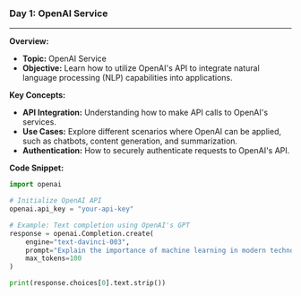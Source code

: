 ### Day 1: OpenAI Service
---
**Overview:**
- **Topic:** OpenAI Service
- **Objective:** Learn how to utilize OpenAI's API to integrate natural language processing (NLP) capabilities into applications.

**Key Concepts:**
- **API Integration:** Understanding how to make API calls to OpenAI's services.
- **Use Cases:** Explore different scenarios where OpenAI can be applied, such as chatbots, content generation, and summarization.
- **Authentication:** How to securely authenticate requests to OpenAI's API.

**Code Snippet:**
```python
import openai

# Initialize OpenAI API
openai.api_key = "your-api-key"

# Example: Text completion using OpenAI's GPT
response = openai.Completion.create(
    engine="text-davinci-003",
    prompt="Explain the importance of machine learning in modern technology.",
    max_tokens=100
)

print(response.choices[0].text.strip())
```